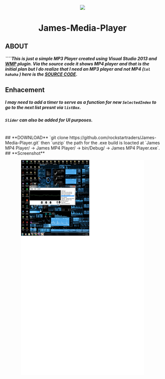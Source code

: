 
<p align="center">
<img src="././src.ico">
</p>

<h1><p align="center">
James-Media-Player
</p></h1>


## **ABOUT**
##### ````This is just a simple MP3 Player created using Visual Studio 2013 and **[WMP](https://www.microsoft.com/en-ph/download/windows-media-player-details.aspx)** plugin. Via the source code it shows MP4 player and that is the initial plan but I do realize that I need an MP3 player and not MP4 (`lol hahaha` ) here is the  **[SOURCE CODE](https://github.com/rockstartraders/James-Media-Player/tree/master/James%20MP4%20Player)**.


## **Enhacement**
##### I may need to add a timer to serve as a function for new `SelectedIndex` to go to the next list presnt via `listBox`.

##### `Slider` can also be added for UI purposes.

<br>
## **DOWNLOAD**
`git clone https://github.com/rockstartraders/James-Media-Player.git` then `unzip` the path for the .exe build is loacted at `James MP4 Player/ -> James MP4 Player/ -> bin/Debug/ -> James MP4 Player.exe`.


<br>
## **Screenshot**
<p align="center">
<img src="././Images/screenshot/ss.png" width="400" height="700">
</p>
